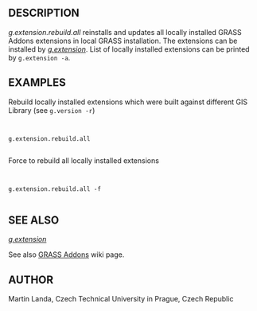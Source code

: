 
## DESCRIPTION

*g.extension.rebuild.all* reinstalls and updates all locally
installed GRASS Addons extensions in local GRASS installation. The
extensions can be installed
by *[g.extension](g.extension.html)*. List of
locally installed extensions can be printed by `g.extension
-a`.

## EXAMPLES

Rebuild locally installed extensions which were built against
different GIS Library (see `g.version -r`)

```


g.extension.rebuild.all


```

Force to rebuild all locally installed extensions

```


g.extension.rebuild.all -f


```

## SEE ALSO

*[g.extension](g.extension.html)*

See also [GRASS Addons](https://grasswiki.osgeo.org/wiki/GRASS_AddOns) wiki page.

## AUTHOR

Martin Landa, Czech Technical University in Prague, Czech Republic

